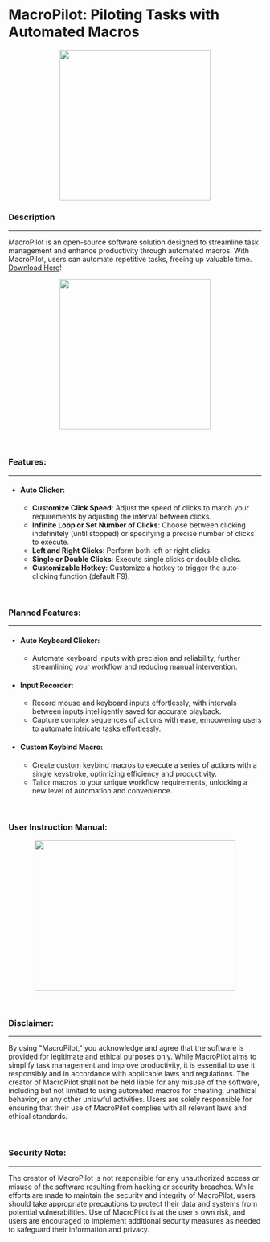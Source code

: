 # MacroPilot: Piloting Tasks with Automated Macros

<p align="center">
  <img width="300" height="300" src="https://github.com/shiahalan/MacroPilot/assets/102575877/69e16844-9785-4efe-9265-44e2bdae06bc">
</p>

### Description
-----
MacroPilot is an open-source software solution designed to streamline task management and enhance productivity through automated macros. With MacroPilot, users can automate repetitive tasks, freeing up valuable time.
[Download Here](https://sourceforge.net/projects/macropilot/)!
<p align="center">
  <img width="300" height="300" src="https://sourceforge.net/projects/macropilot/">
</p>
<br>

### Features:
-----
- #### Auto Clicker:
  - **Customize Click Speed**: Adjust the speed of clicks to match your requirements by adjusting the interval between clicks.
  - **Infinite Loop or Set Number of Clicks**: Choose between clicking indefinitely (until stopped) or specifying a precise number of clicks to execute.
  - **Left and Right Clicks**: Perform both left or right clicks.
  - **Single or Double Clicks**: Execute single clicks or double clicks.
  - **Customizable Hotkey**: Customize a hotkey to trigger the auto-clicking function (default F9).

<br>

### Planned Features:
-----
- #### Auto Keyboard Clicker:
    - Automate keyboard inputs with precision and reliability, further streamlining your workflow and reducing manual intervention.

- #### Input Recorder:
    - Record mouse and keyboard inputs effortlessly, with intervals between inputs intelligently saved for accurate playback.
    - Capture complex sequences of actions with ease, empowering users to automate intricate tasks effortlessly.

- #### Custom Keybind Macro:
    - Create custom keybind macros to execute a series of actions with a single keystroke, optimizing efficiency and productivity.
    - Tailor macros to your unique workflow requirements, unlocking a new level of automation and convenience.


<br>

### User Instruction Manual:

<p align="center">
  <img width="400" height="300" src="https://github.com/shiahalan/MacroPilot/assets/102575877/850215c6-fa24-4950-9f75-8277068b2578">
</p>

<br>

### Disclaimer:
-----
By using "MacroPilot," you acknowledge and agree that the software is provided for legitimate and ethical purposes only. While MacroPilot aims to simplify task management and improve productivity, it is essential to use it responsibly and in accordance with applicable laws and regulations. The creator of MacroPilot shall not be held liable for any misuse of the software, including but not limited to using automated macros for cheating, unethical behavior, or any other unlawful activities. Users are solely responsible for ensuring that their use of MacroPilot complies with all relevant laws and ethical standards.

<br>

### Security Note: 
-----
The creator of MacroPilot is not responsible for any unauthorized access or misuse of the software resulting from hacking or security breaches. While efforts are made to maintain the security and integrity of MacroPilot, users should take appropriate precautions to protect their data and systems from potential vulnerabilities. Use of MacroPilot is at the user's own risk, and users are encouraged to implement additional security measures as needed to safeguard their information and privacy.




